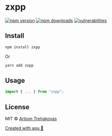 # zxpp

> 

[![npm version](https://img.shields.io/npm/v/zxpp)](https://www.npmjs.com/package/zxpp)
[![npm downloads](https://img.shields.io/npm/dw/zxpp)](https://www.npmjs.com/package/zxpp)
[![vulnerabilities](https://img.shields.io/snyk/vulnerabilities/npm/zxpp)](https://www.npmjs.com/package/zxpp)

## Install

```bash
npm install zxpp
```

Or

```bash
yarn add zxpp
```

## Usage

```js
import { ... } from "zxpp";
```

## License

MIT © [Artiom Tretjakovas](https://github.com/ArtiomTr)

[Created with aqu 🌊](https://github.com/ArtiomTr/aqu#readme)
